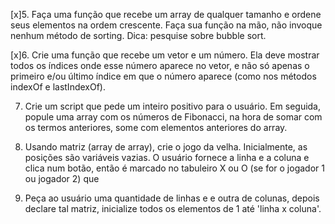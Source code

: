 [x]5. Faça uma função que recebe um array de qualquer tamanho e ordene seus elementos na ordem crescente. Faça sua função na mão, não invoque nenhum método de sorting. Dica: pesquise sobre bubble sort.

[x]6. Crie uma função que recebe um vetor e um número.
Ela deve mostrar todos os índices onde esse número aparece no vetor, e não só apenas o primeiro e/ou último índice em que o número aparece (como nos métodos indexOf e lastIndexOf).

7.  Crie um script que pede um inteiro positivo para o usuário. Em seguida, popule uma array com os números de Fibonacci, na hora de somar com os termos anteriores, some com elementos anteriores do array.

8.  Usando matriz (array de array), crie o jogo da velha. Inicialmente, as posições são variáveis vazias.
    O usuário fornece a linha e a coluna e clica num botão, então é marcado no tabuleiro X ou O (se for o jogador 1 ou jogador 2) que

9.  Peça ao usuário uma quantidade de linhas e e outra de colunas, depois declare tal matriz, inicialize todos os elementos de 1 até 'linha x coluna'.
